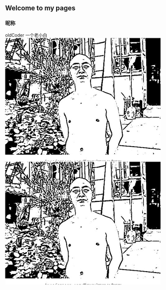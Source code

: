 ## Welcome to my pages

### 昵称
oldCoder 一个老小白
![image](https://github.com/song-gld/song-gld.github.io/blob/master/kt.jpg) 
![alt 属性文本](https://github.com/song-gld/song-gld.github.io/blob/master/kt.jpg)
